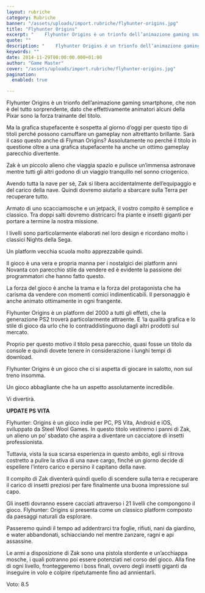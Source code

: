 ```yaml
---
layout: rubriche
category: Rubriche
banner: "/assets/uploads/import.rubriche/flyhunter-origins.jpg"
title: "Flyhunter Origins"
excerpt: "    Flyhunter Origins è un trionfo dell’animazione gaming smartphone, che non è del tutto sorprendente, dato che effettivamente animatori alcuni della Pixar sono la forza trainante del titolo. Ma la grafica stupefacente è sospetta al giorno d’oggi per questo tipo di titoli perché possono camuffare un gameplay non altrettanto brillante. Sarà il caso questo [&hellip"
quote: ""
description: "    Flyhunter Origins è un trionfo dell’animazione gaming smartphone, che non è del tutto sorprendente, dato che effettivamente animatori alcuni della Pixar sono la forza trainante del titolo. Ma la grafica stupefacente è sospetta al giorno d’oggi per questo tipo di titoli perché possono camuffare un gameplay non altrettanto brillante. Sarà il caso questo [&hellip"
keywords: ""
date: 2014-11-29T00:00:00.000+01:00
author: "Game Master"
cover: "/assets/uploads/import.rubriche/flyhunter-origins.jpg"
pagination:
  enabled: true

---
```


[](https://hotmc.com/wp-content/uploads/2014/11/flyhunter-origins.jpg)

Flyhunter Origins è un trionfo dell’animazione gaming smartphone, che non è del tutto sorprendente, dato che effettivamente animatori alcuni della Pixar sono la forza trainante del titolo.

Ma la grafica stupefacente è sospetta al giorno d’oggi per questo tipo di titoli perché possono camuffare un gameplay non altrettanto brillante. Sarà il caso questo anche di Flyman Origins? Assolutamente no perché il titolo in questione oltre a una grafica stupefacente ha anche un ottimo gameplay parecchio divertente.

Zak è un piccolo alieno che viaggia spazio e pulisce un’immensa astronave mentre tutti gli altri godono di un viaggio tranquillo nel sonno criogenico.

Avendo tutta la nave per sè, Zak si libera accidentalmente dell’equipaggio e del carico della nave. Quindi dovremo aiutarlo a sbarcare sulla Terra per recuperare tutto.

Armato di uno scacciamosche e un jetpack, il vostro compito è semplice e classico. Tra doppi salti dovremo districarci fra piante e insetti giganti per portare a termine la nostra missione.

I livelli sono particolarmente elaborati nel loro design e ricordano molto i classici Nights della Sega.

Un platform vecchia scuola molto apprezzabile quindi.

Il gioco è una vera e propria manna per i nostalgici dei platform anni Novanta con parecchio stile da vendere ed è evidente la passione dei programmatori che hanno fatto questo.

La forza del gioco è anche la trama e la forza del protagonista che ha carisma da vendere con momenti comici indimenticabili. Il personaggio è anche animato ottimamente in ogni frangente.

Flyhunter Origins è un platform del 2000 a tutti gli effetti, che la generazione PS2 troverà particolarmente attraente. E ‘la qualità grafica e lo stile di gioco da urlo che lo contraddistinguono dagli altri prodotti sul mercato.

Proprio per questo motivo il titolo pesa parecchio, quasi fosse un titolo da console e quindi dovete tenere in considerazione i lunghi tempi di download.

Flyhunter Origins è un gioco che ci si aspetta di giocare in salotto, non sul treno insomma.

Un gioco abbagliante che ha un aspetto assolutamente incredibile.

Vi divertirà.

**UPDATE PS VITA**

Flyhunter: Origins è un gioco indie per PC, PS Vita, Android e iOS, sviluppato da Steel Wool Games. In questo titolo vestiremo i panni di Zak, un alieno un po’ sbadato che aspira a diventare un cacciatore di insetti professionista.

Tuttavia, vista la sua scarsa esperienza in questo ambito, egli si ritrova costretto a pulire la stiva di una nave cargo, finché un giorno decide di espellere l’intero carico e persino il capitano della nave.

Il compito di Zak diventerà quindi quello di scendere sulla terra e recuperare il carico di insetti preziosi per fare finalmente una buona impressione sul capo.

Gli insetti dovranno essere cacciati attraverso i 21 livelli che compongono il gioco. Flyhunter: Origins si presenta come un classico platform composto da paesaggi naturali da esplorare.

Passeremo quindi il tempo ad addentrarci tra foglie, rifiuti, nani da giardino, e water abbandonati, schiacciando nel mentre zanzare, ragni e api assassine.

Le armi a disposizione di Zak sono una pistola stordente e un’acchiappa mosche, i quali potranno poi essere potenziati nel corso del gioco. Alla fine di ogni livello, fronteggeremo i boss finali, ovvero degli insetti giganti da inseguire in volo e colpire ripetutamente fino ad annientarli.

Voto: 8.5